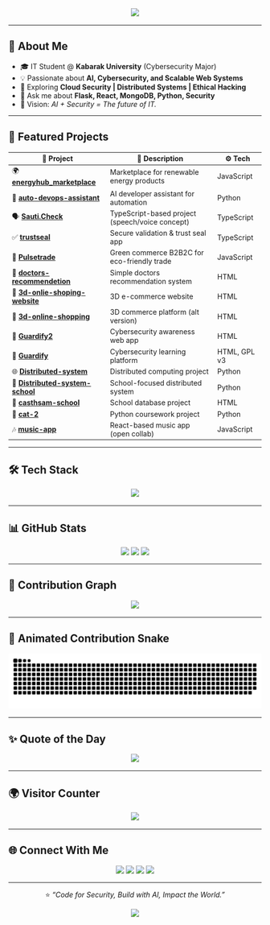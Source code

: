 <!-- Animated Typing Banner -->
<div align="center">
  <img src="https://readme-typing-svg.herokuapp.com?size=28&duration=4000&color=00F7FF&center=true&vCenter=true&width=850&lines=👋+Hello+World!+I'm+Shadrack+Mark;🎓+IT+Student+@+Kabarak+University;🔐+Cybersecurity+Enthusiast;🤖+AI+%7C+Web+%26+Mobile+Developer;🚀+Building+Secure+and+Smart+Tech+Solutions" />
</div>

---

## 🚀 About Me
- 🎓 IT Student @ **Kabarak University** (Cybersecurity Major)  
- 💡 Passionate about **AI, Cybersecurity, and Scalable Web Systems**  
- 🔭 Exploring **Cloud Security | Distributed Systems | Ethical Hacking**  
- 💬 Ask me about **Flask, React, MongoDB, Python, Security**  
- 🎯 Vision: *AI + Security = The future of IT.*  

---

## 📂 Featured Projects

| 🚀 Project | 🔎 Description | ⚙️ Tech |
|------------|---------------|---------|
| 🌍 [**energyhub_marketplace**](https://github.com/SHADRACK152/energyhub_marketplace) | Marketplace for renewable energy products | JavaScript |
| 🤖 [**auto-devops-assistant**](https://github.com/SHADRACK152/auto-devops-assistant) | AI developer assistant for automation | Python |
| 🗣️ [**Sauti.Check**](https://github.com/SHADRACK152/Sauti.Check) | TypeScript-based project (speech/voice concept) | TypeScript |
| ✅ [**trustseal**](https://github.com/SHADRACK152/trustseal) | Secure validation & trust seal app | TypeScript |
| 🔋 [**Pulsetrade**](https://github.com/SHADRACK152/Pulsetrade) | Green commerce B2B2C for eco-friendly trade | JavaScript |
| 🏥 [**doctors-recommendetion**](https://github.com/SHADRACK152/doctors-recommendetion) | Simple doctors recommendation system | HTML |
| 🛒 [**3d-onlie-shoping-website**](https://github.com/SHADRACK152/3d-onlie-shoping-website) | 3D e-commerce website | HTML |
| 🛒 [**3d-online-shopping**](https://github.com/SHADRACK152/3d-online-shopping) | 3D commerce platform (alt version) | HTML |
| 🔐 [**Guardify2**](https://github.com/SHADRACK152/Guardify2) | Cybersecurity awareness web app | HTML |
| 🔐 [**Guardify**](https://github.com/SHADRACK152/Guardify) | Cybersecurity learning platform | HTML, GPL v3 |
| 🌐 [**Distributed-system**](https://github.com/SHADRACK152/Distributed-system) | Distributed computing project | Python |
| 🏫 [**Distributed-system-school**](https://github.com/SHADRACK152/Distributed-system-school) | School-focused distributed system | Python |
| 🏫 [**casthsam-school**](https://github.com/SHADRACK152/casthsam-school) | School database project | HTML |
| 🐍 [**cat-2**](https://github.com/SHADRACK152/cat-2) | Python coursework project | Python |
| 🎶 [**music-app**](https://github.com/SHADRACK152/music-app) | React-based music app (open collab) | JavaScript |

---

## 🛠️ Tech Stack
<div align="center">
  <img src="https://skillicons.dev/icons?i=python,java,javascript,typescript,php,html,css,react,nodejs,flask,django,pyqt,mongodb,mysql,firebase,docker,figma,git,github,linux,azure,aws,gcp&perline=9" />
</div>

---

## 📊 GitHub Stats
<p align="center">
  <img src="https://github-readme-stats.vercel.app/api?username=SHADRACK152&show_icons=true&theme=radical&hide_border=true" height="160px"/>
  <img src="https://github-readme-streak-stats.herokuapp.com?user=SHADRACK152&theme=radical&hide_border=true" height="160px"/>
  <img src="https://github-readme-stats.vercel.app/api/top-langs/?username=SHADRACK152&layout=compact&theme=radical" height="160px"/>
</p>

---

## 🌊 Contribution Graph
<p align="center">
  <img src="https://github-readme-activity-graph.vercel.app/graph?username=SHADRACK152&theme=react-dark&hide_border=true&area=true" />
</p>

---

## 🐍 Animated Contribution Snake
<p align="center">
  <img src="https://github.com/Platane/snk/raw/output/github-contribution-grid-snake.svg" />
</p>

---

## ✨ Quote of the Day
<p align="center">
  <img src="https://quotes-github-readme.vercel.app/api?type=horizontal&theme=tokyonight" />
</p>

---

## 🌍 Visitor Counter
<p align="center">
  <img src="https://profile-counter.glitch.me/SHADRACK152/count.svg" />
</p>

---

## 🌐 Connect With Me
<p align="center">
  <a href="https://linkedin.com/in/shadrackmark"><img src="https://img.shields.io/badge/LinkedIn-%230A66C2.svg?&style=for-the-badge&logo=linkedin&logoColor=white" /></a>
  <a href="https://instagram.com/trova_company"><img src="https://img.shields.io/badge/Instagram-%23E4405F.svg?&style=for-the-badge&logo=instagram&logoColor=white" /></a>
  <a href="https://twitter.com/"><img src="https://img.shields.io/badge/Twitter-%231DA1F2.svg?&style=for-the-badge&logo=twitter&logoColor=white" /></a>
  <a href="https://trova-company.github.io"><img src="https://img.shields.io/badge/Portfolio-%23000000.svg?&style=for-the-badge&logo=vercel&logoColor=white" /></a>
</p>

---

<div align="center">

⭐ *“Code for Security, Build with AI, Impact the World.”*  

<img src="https://media.giphy.com/media/13HgwGsXF0aiGY/giphy.gif" width="400" />

</div>
